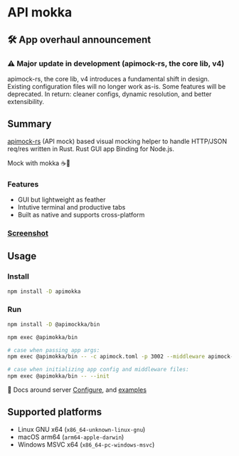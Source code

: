 # API mokka

## 🛠️ App overhaul announcement

### ⚠️ Major update in development (apimock-rs, the core lib, v4)

apimock-rs, the core lib, v4 introduces a fundamental shift in design. Existing configuration files will no longer work as-is. Some features will be deprecated.
In return: cleaner configs, dynamic resolution, and better extensibility.

## Summary

[apimock-rs](https://github.com/nabbisen/apimock-rs) (API mock) based visual mocking helper to handle HTTP/JSON req/res written in Rust. Rust GUI app Binding for Node.js.

Mock with mokka ☕️🌄

### Features

- GUI but lightweight as feather
- Intutive terminal and productive tabs
- Built as native and supports cross-platform

### [Screenshot](https://github.com/nabbisen/apimokka#screenshot)

## Usage

### Install

```sh
npm install -D apimokka
```

### Run

```sh
npm install -D @apimockka/bin

npm exec @apimokka/bin

# case when passing app args:
npm exec @apimokka/bin -- -c apimock.toml -p 3002 --middleware apimock-middleware.rhai

# case when initializing app config and middleware files:
npm exec @apimokka/bin -- --init
```

📖 Docs around server [Configure](https://github.com/nabbisen/apimock-rs/blob/main/docs/CONFIGURE.md), and [examples](https://github.com/nabbisen/apimock-rs/blob/main/examples/config/full/)

## Supported platforms

- Linux GNU x64 (`x86_64-unknown-linux-gnu`)
- macOS arm64 (`arm64-apple-darwin`)
- Windows MSVC x64 (`x86_64-pc-windows-msvc`)
